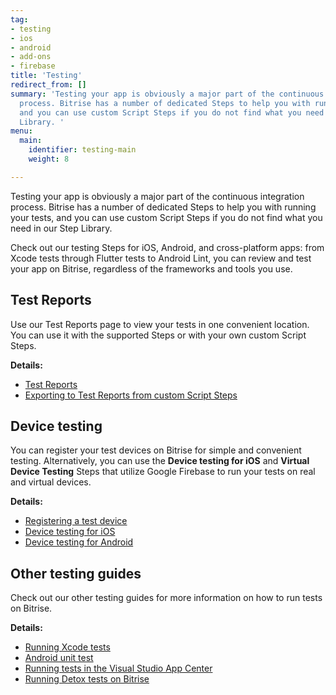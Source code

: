 ```yaml
---
tag:
- testing
- ios
- android
- add-ons
- firebase
title: 'Testing'
redirect_from: []
summary: 'Testing your app is obviously a major part of the continuous integration
  process. Bitrise has a number of dedicated Steps to help you with running your tests,
  and you can use custom Script Steps if you do not find what you need in our Step
  Library. '
menu:
  main:
    identifier: testing-main
    weight: 8

---
```

Testing your app is obviously a major part of the continuous integration process. Bitrise has a number of dedicated Steps to help you with running your tests, and you can use custom Script Steps if you do not find what you need in our Step Library.

Check out our testing Steps for iOS, Android, and cross-platform apps: from Xcode tests through Flutter tests to Android Lint, you can review and test your app on Bitrise, regardless of the frameworks and tools you use.

## Test Reports

Use our Test Reports page to view your tests in one convenient location. You can use it with the supported Steps or with your own custom Script Steps.

**Details:**

* [Test Reports](/testing/test-reports/)
* [Exporting to Test Reports from custom Script Steps](/testing/exporting-to-test-reports-from-custom-script-steps/)

## Device testing

You can register your test devices on Bitrise for simple and convenient testing. Alternatively, you can use the **Device testing for iOS** and **Virtual Device Testing** Steps that utilize Google Firebase to run your tests on real and virtual devices.

**Details:**

* [Registering a test device](/testing/registering-a-test-device/)
* [Device testing for iOS](/testing/device-testing-for-ios/)
* [Device testing for Android](/testing/device-testing-for-android/)

## Other testing guides

Check out our other testing guides for more information on how to run tests on Bitrise.

**Details:**

* [Running Xcode tests](/testing/running-xcode-tests/)
* [Android unit test](/testing/android-run-a-unit-test/)
* [Running tests in the Visual Studio App Center](/testing/run-your-tests-in-the-app-center/)
* [Running Detox tests on Bitrise](/testing/running-detox-tests-on-bitrise/)
